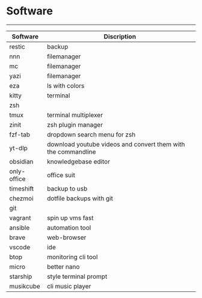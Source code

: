 # Software
--- 



| **Software** | **Discription**                                               |
| ------------ | ------------------------------------------------------------- |
| restic       | backup                                                        |
| nnn          | filemanager                                                   |
| mc           | filemanager                                                   |
| yazi         | filemanager                                                   |
| eza          | ls with colors                                                |
| kitty        | terminal                                                      |
| zsh          |                                                               |
| tmux         | terminal multiplexer                                          |
| zinit        | zsh plugin manager                                            |
| fzf-tab      | dropdown search menu for zsh                                  |
| yt-dlp       | download youtube videos and convert them with the commandline |
| obsidian     | knowledgebase editor                                          |
| only-office  | office suit                                                   |
| timeshift    | backup to usb                                                 |
| chezmoi      | dotfile backups with git                                      |
| git          |                                                               |
| vagrant      | spin up vms fast                                              |
| ansible      | automation tool                                               |
| brave        | web-browser                                                   |
| vscode       | ide                                                           |
| btop         | monitoring cli tool                                           |
| micro        | better nano                                                   |
| starship     | style terminal prompt                                         |
| musikcube    | cli music player                                              |




